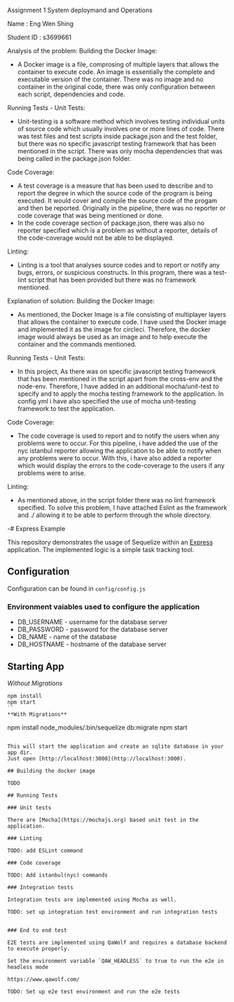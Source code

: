 Assignment 1 System deploymand and Operations

Name : Eng Wen Shing

Student ID : s3699661

Analysis of the problem:
Building the Docker Image:
- A Docker image is a file, comprosing of multiple layers that allows the container to execute code. An image is essentially the complete and executable version of the container. There was no image and no container in the original code, there was only configuration between each script, dependencies and code. 

Running Tests - Unit Tests: 
- Unit-testing is a software method which involves testing individual units of source code which usually involves one or more lines of code. There was test files and test scripts inside package.json and the test folder, but there was no specific javascript testing framework that has been mentioned in the script. There was only mocha dependencies that was being called in the package.json folder.

Code Coverage:
- A test coverage is a measure that has been used to describe and to report the degree in which the source code of the program is being executed. It would cover and compile the source code of the progam and then be reported. Originally in the pipeline, there was no reporter or code coverage that was being mentioned or done. 
- In the code coverage section of package.json, there was also no reporter specified which is a problem as without a reporter, details of the code-coverage would not be able to be displayed.

Linting:
- Linting is a tool that analyses source codes and to report or notify any bugs, errors, or suspicious constructs. In this program, there was a test-lint script that has been provided but there was no framework mentioned.

Explanation of solution:
Building the Docker Image:
- As mentioned, the Docker Image is a file consisting of multiplayer layers that allows the container to execute code. I have used the Docker image and implemented it as the image for circleci. Therefore, the docker image would always be used as an image and to help execute the container and the commands mentioned.

Running Tests - Unit Tests:
- In this project, As there was on specific javascript testing framework that has been mentioned in the script apart from the cross-env and the node-env. Therefore, I have added in an additional mocha/unit-test to specify and to apply the mocha testing framework to the application. In config.yml i have also specified the use of mocha unit-testing framework to test the application.

Code Coverage:
- The code coverage is used to report and to notify the users when any problems were to occur. For this pipeline, i have added the use of the nyc istanbul reporter allowing the application to be able to notify when any problems were to occur. With this, i have also added a reporter which would display the errors to the code-coverage to the users if any problems were to arise.

Linting:
- As mentioned above, in the script folder there was no lint framework specified. To solve this problem, I have attached Eslint as the framework and ./ allowing it to be able to perform through the whole directory. 

-# Express Example

This repository demonstrates the usage of Sequelize within an [Express](https://expressjs.com) application.
The implemented logic is a simple task tracking tool.

## Configuration

Configuration can be found in `config/config.js`

### Environment vaiables used to configure the application

- DB_USERNAME - username for the database server
- DB_PASSWORD - password for the database server
- DB_NAME - name of the database
- DB_HOSTNAME - hostname of the database server

## Starting App

*Without Migrations*

```
npm install
npm start
``
**With Migrations**

```
npm install
node_modules/.bin/sequelize db:migrate
npm start
```

This will start the application and create an sqlite database in your app dir.
Just open [http://localhost:3000](http://localhost:3000).

## Building the docker image

TODO

## Running Tests

### Unit tests

There are [Mocha](https://mochajs.org) based unit test in the application. 

### Linting

TODO: add ESLint command

### Code coverage

TODO: Add istanbul(nyc) commands

### Integration tests

Integration tests are implemented using Mocha as well. 

TODO: set up integration test environment and run integration tests


### End to end test

E2E tests are implemented using QaWolf and requires a database backend to execute properly.

Set the environment variable `QAW_HEADLESS` to true to run the e2e in headless mode

https://www.qawolf.com/

TODO: Set up e2e test environment and run the e2e tests